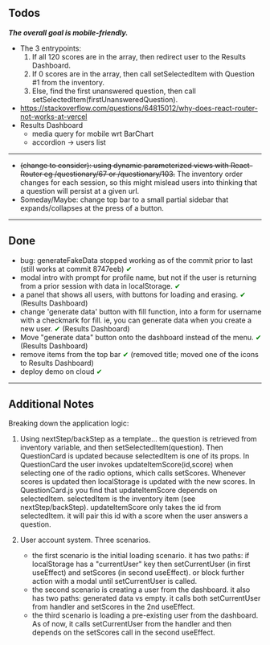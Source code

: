 ## Todos

**_The overall goal is mobile-friendly._**

- The 3 entrypoints:
  1. If all 120 scores are in the array, then redirect user to the Results Dashboard.
  2. If 0 scores are in the array, then call setSelectedItem with Question #1 from the inventory.
  3. Else, find the first unanswered question, then call setSelectedItem(firstUnansweredQuestion).
- https://stackoverflow.com/questions/64815012/why-does-react-router-not-works-at-vercel
- Results Dashboard
  - media query for mobile wrt BarChart
  - accordion -> users list

---

- <s>(change to consider): using dynamic parameterized views with React-Router eg /questionary/67 or /questionary/103.</s> The inventory order changes
  for each session, so this might mislead users into thinking that a question will persist at a given url.
- Someday/Maybe: change top bar to a small partial sidebar that expands/collapses at the press of a button.

---

## Done

- bug: generateFakeData stopped working as of the commit prior to last (still works at commit 8747eeb) <span style="color:green">✔</span>
- modal intro with prompt for profile name, but not if the user is returning from a prior session with data in localStorage. <span style="color:green">✔</span>
- a panel that shows all users, with buttons for loading and erasing. <span style="color:green">✔</span> (Results Dashboard)
- change 'generate data' button with fill function, into a form for username with a checkmark for fill. ie, you can generate data when you create a new user. <span style="color:green">✔</span> (Results Dashboard)
- Move "generate data" button onto the dashboard instead of the menu. <span style="color:green">✔</span> (Results Dashboard)
- remove items from the top bar <span style="color:green">✔</span> (removed title; moved one of the icons to Results Dashboard)
- deploy demo on cloud <span style="color:green">✔</span>

---

## Additional Notes

Breaking down the application logic:

1. Using nextStep/backStep as a template... the question is retrieved from inventory variable, and then setSelectedItem(question). Then QuestionCard
   is updated because selectedItem is one of its props. In QuestionCard the user invokes updateItemScore(id,score) when selecting one of the radio options,
   which calls setScores. Whenever scores is updated then localStorage is updated with the new scores.
   In QuestionCard.js you find that updateItemScore depends on selectedItem. selectedItem is the inventory item (see nextStep/backStep). updateItemScore
   only takes the id from selectedItem. it will pair this id with a score when the user answers a question.

2. User account system. Three scenarios.
   - the first scenario is the initial loading scenario. it has two paths: if localStorage has a "currentUser" key then setCurrentUser (in first useEffect) and setScores (in second useEffect). or block further action with a modal until setCurrentUser is called.
   - the second scenario is creating a user from the dashboard. it also has two paths: generated data vs empty. it calls both setCurrentUser from handler and setScores in the 2nd useEffect.
   - the third scenario is loading a pre-existing user from the dashboard. As of now, it calls setCurrentUser from the handler and then depends on the setScores call in the second useEffect.
